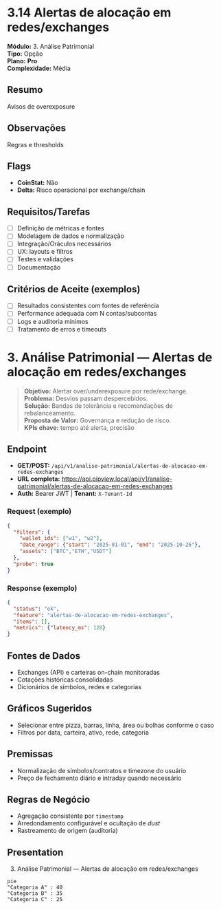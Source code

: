 # 3.14 Alertas de alocação em redes/exchanges

**Módulo:** 3. Análise Patrimonial  
**Tipo:** Opção  
**Plano:** **Pro**  
**Complexidade:** Média

## Resumo
Avisos de overexposure

## Observações
Regras e thresholds

## Flags
- **CoinStat:** Não
- **Delta:** Risco operacional por exchange/chain

## Requisitos/Tarefas
- [ ] Definição de métricas e fontes
- [ ] Modelagem de dados e normalização
- [ ] Integração/Oráculos necessários
- [ ] UX: layouts e filtros
- [ ] Testes e validações
- [ ] Documentação

## Critérios de Aceite (exemplos)
- [ ] Resultados consistentes com fontes de referência
- [ ] Performance adequada com N contas/subcontas
- [ ] Logs e auditoria mínimos
- [ ] Tratamento de erros e timeouts

# 3. Análise Patrimonial — Alertas de alocação em redes/exchanges

> **Objetivo:** Alertar over/underexposure por rede/exchange.  
> **Problema:** Desvios passam despercebidos.  
> **Solução:** Bandas de tolerância e recomendações de rebalanceamento.  
> **Proposta de Valor:** Governança e redução de risco.  
> **KPIs chave:** tempo até alerta, precisão

## Endpoint
- **GET/POST:** `/api/v1/analise-patrimonial/alertas-de-alocacao-em-redes-exchanges`  
- **URL completa:** <https://api.pipview.local/api/v1/analise-patrimonial/alertas-de-alocacao-em-redes-exchanges>  
- **Auth:** Bearer JWT | **Tenant:** `X-Tenant-Id`

### Request (exemplo)
```json
{
  "filters": {
    "wallet_ids": ["w1", "w2"],
    "date_range": {"start": "2025-01-01", "end": "2025-10-26"},
    "assets": ["BTC","ETH","USDT"]
  },
  "probe": true
}
```

### Response (exemplo)
```json
{
  "status": "ok",
  "feature": "alertas-de-alocacao-em-redes-exchanges",
  "items": [],
  "metrics": {"latency_ms": 120}
}
```

## Fontes de Dados
- Exchanges (API) e carteiras on-chain monitoradas
- Cotações históricas consolidadas
- Dicionários de símbolos, redes e categorias

## Gráficos Sugeridos
- Selecionar entre pizza, barras, linha, área ou bolhas conforme o caso
- Filtros por data, carteira, ativo, rede, categoria

## Premissas
- Normalização de símbolos/contratos e timezone do usuário
- Preço de fechamento diário e intraday quando necessário

## Regras de Negócio
- Agregação consistente por `timestamp`
- Arredondamento configurável e ocultação de *dust*
- Rastreamento de origem (auditoria)

## Presentation
3. Análise Patrimonial — Alertas de alocação em redes/exchanges

```mermaid
pie
"Categoria A" : 40
"Categoria B" : 35
"Categoria C" : 25
```
